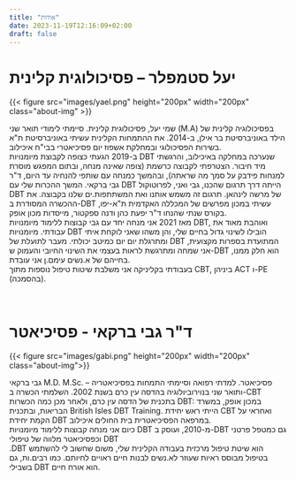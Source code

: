 ```yaml
---
title: "אודות"
date: 2023-11-19T12:16:09+02:00
draft: false
---
```


# יעל סטמפלר – פסיכולוגית קלינית

{{< figure src="images/yael.png" height="200px" width="200px" class="about-img" >}}

שמי יעל, פסיכולוגית קלינית. סיימתי לימודי תואר שני (M.A) בפסיכולוגיה קלינית של הילד באוניברסיטת בר אילן, ב-2014. את ההתמחות הקלינית עשיתי באוניברסיטת ת"א בשירות הפסיכולוגי ובמחלקת אשפוז יום פסיכיאטרי בבי"ח איכילוב.  
ב-2019 הגעתי כצופה לקבוצת מיומנויות DBT שנערכה במחלקה באיכילוב, והרגשתי מיד חיבור. הצטרפתי לקבוצה כרשמת (צופה שאינה מנחה, ובתום המפגש מוסרת למנחות פידבק על סמך מה שראתה), ובהמשך כמנחה עם שותפי להנחיה עד היום, ד"ר גבי ברקאי. המשך ההכרות שלי עם DBT הייתה דרך תרגום שהכנו, גבי ואני, לפרוטוקול DBT של מרשה לינהאן. תרגום זה משמש אותנו ואת המשתתפות.ים שלנו בקבוצה. את ההכשרה המסודרת ב-DBT עשיתי במכון מפרשים של המכללה האקדמית ת"א-יפו, בקורס שנתי  שהנחו ד"ר יפעת כהן ודנה ספקטור, מייסדות מכון אופק.  
מאז 2021 אני מנחה יחד עם גבי קבוצות ללימוד מיומנויות DBT, ואוהבת מאוד את עבודתי. מיומנויות DBT הובילו לשינוי גדול בחיים שלי, והן משהו שאני לוקחת איתי ומתרגלת יום יום כמיטב יכולתי. מעבר לתועלת של DBT המתועדת בספרות מקצועית, אני שמחה ומתרגשת לראות בעצמי את השינוי החיובי והעמוק ש-DBT הוא חלק ממנו, בחייהם של א.נשים עימם.ן אני עובדת.  
בעבודתי בקליניקה אני משלבת שיטות טיפול נוספות מתוך CBT, ביניהן ACT ו-PE (בהסמכה). 

<br>

# ד"ר גבי ברקאי - פסיכיאטר

{{< figure src="images/gabi.png" height="200px" width="200px" class="about-img">}}

גבי ברקאי M.D. M.Sc. – פסיכיאטר. למדתי רפואה וסיימתי התמחות בפסיכיאטריה ותואר שני בנוירוביולוגיה בהדסה עין כרם בשנת 2002. השלמתי הכשרה ב-CBT בתכנית של הדסה עין כרם, ולאחר מכן כמה הכשרות DBT: במכון אופק, במשרד הבריאות, ובתכנית British Isles DBT Training. הייתי ראש יחידת CBT ואחראי על הקמת יחידת DBT במרפאה הפסיכיאטרית בית החולים איכילוב.  
כיום אני מנחה קבוצות ללימוד מיומנויות DBT מ-2010, ועוסק ב-DBT גם כמטפל פרטני וכפסיכיאטר מלווה של טיפולי DBT   
.DBT הוא שיטת טיפול מרכזית בעבודה הקלינית שלי, משום שחשוב לי להשתמש בטיפול מבוסס ראיות שעוזר לא.נשים לבנות חיים ראויים לחיותם. כמו רבים.ות, גם בשבילי DBT הוא אורח חיים.

